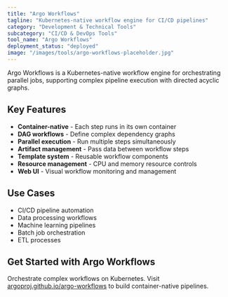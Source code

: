 ```yaml
---
title: "Argo Workflows"
tagline: "Kubernetes-native workflow engine for CI/CD pipelines"
category: "Development & Technical Tools"
subcategory: "CI/CD & DevOps Tools"
tool_name: "Argo Workflows"
deployment_status: "deployed"
image: "/images/tools/argo-workflows-placeholder.jpg"
---
```

Argo Workflows is a Kubernetes-native workflow engine for orchestrating parallel jobs, supporting complex pipeline execution with directed acyclic graphs.

## Key Features

- **Container-native** - Each step runs in its own container
- **DAG workflows** - Define complex dependency graphs
- **Parallel execution** - Run multiple steps simultaneously
- **Artifact management** - Pass data between workflow steps
- **Template system** - Reusable workflow components
- **Resource management** - CPU and memory resource controls
- **Web UI** - Visual workflow monitoring and management

## Use Cases

- CI/CD pipeline automation
- Data processing workflows
- Machine learning pipelines
- Batch job orchestration
- ETL processes

## Get Started with Argo Workflows

Orchestrate complex workflows on Kubernetes. Visit [argoproj.github.io/argo-workflows](https://argoproj.github.io/argo-workflows) to build container-native pipelines.